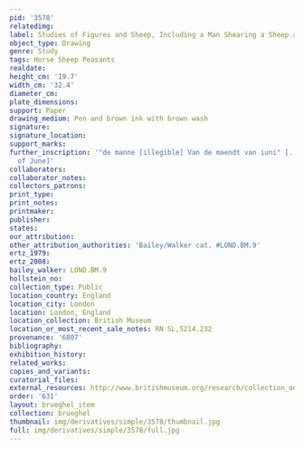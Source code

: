 ```yaml
---
pid: '3578'
relatedimg: 
label: Studies of Figures and Sheep, Including a Man Shearing a Sheep at Left
object_type: Drawing
genre: Study
tags: Horse Sheep Peasants
realdate: 
height_cm: '19.7'
width_cm: '32.4'
diameter_cm: 
plate_dimensions: 
support: Paper
drawing_medium: Pen and brown ink with brown wash
signature: 
signature_location: 
support_marks: 
further_inscription: '"de manne [illegible] Van de maendt van iuni" [... of the month
  of June]'
collaborators: 
collaborator_notes: 
collectors_patrons: 
print_type: 
print_notes: 
printmaker: 
publisher: 
states: 
our_attribution: 
other_attribution_authorities: 'Bailey/Walker cat. #LOND.BM.9'
ertz_1979: 
ertz_2008: 
bailey_walker: LOND.BM.9
hollstein_no: 
collection_type: Public
location_country: England
location_city: London
location: London, England
location_collection: British Museum
location_or_most_recent_sale_notes: RN SL,5214.232
provenance: '6807'
bibliography: 
exhibition_history: 
related_works: 
copies_and_variants: 
curatorial_files: 
external_resources: http://www.britishmuseum.org/research/collection_online/collection_object_details.aspx?objectId=710343&partId=1&searchText=SL%2C5214.232&page=1
order: '631'
layout: brueghel_item
collection: brueghel
thumbnail: img/derivatives/simple/3578/thumbnail.jpg
full: img/derivatives/simple/3578/full.jpg
---
```

